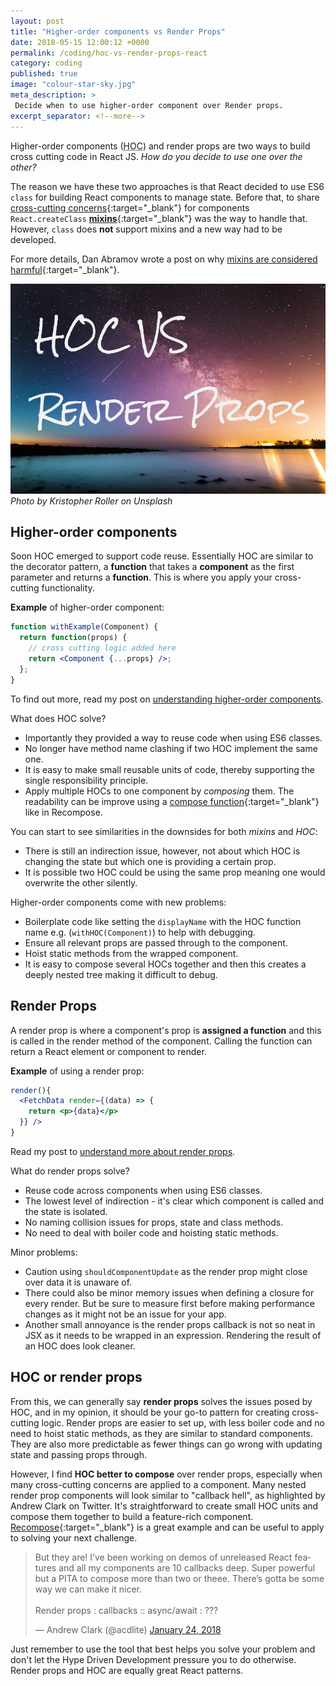 ```yaml
---
layout: post
title: "Higher-order components vs Render Props"
date: 2018-05-15 12:00:12 +0000
permalink: /coding/hoc-vs-render-props-react
category: coding
published: true
image: "colour-star-sky.jpg"
meta_description: >
 Decide when to use higher-order component over Render props.
excerpt_separator: <!--more-->
---
```


Higher-order components (<abbr title="higher-order component">HOC</abbr>) and render props are two ways to build cross cutting code in React JS. _How do you decide to use one over the other?_

<!--more-->

The reason we have these two approaches is that React decided to use ES6 `class` for building React components to manage state. Before that, to share [cross-cutting concerns](https://stackoverflow.com/questions/23700540/cross-cutting-concern-example){:target="\_blank"} for components `React.createClass` [**mixins**](https://github.com/facebook/react/blob/0.14-stable/docs/docs/05-reusable-components.md#mixins){:target="\_blank"} was the way to handle that. However, `class` does **not** support mixins and a new way had to be developed.

For more details, Dan Abramov wrote a post on why [mixins are considered harmful](https://reactjs.org/blog/2016/07/13/mixins-considered-harmful.html){:target="\_blank"}.

![Colourful starry night](/images/colour-star-sky.jpg)
_Photo by Kristopher Roller on Unsplash_

## Higher-order components

Soon HOC emerged to support code reuse. Essentially HOC are similar to the decorator pattern, a **function** that takes a **component** as the first parameter and returns a **function**. This is where you apply your cross-cutting functionality.

**Example** of higher-order component:

```jsx
function withExample(Component) {
  return function(props) {
    // cross cutting logic added here
    return <Component {...props} />;
  };
}
```

To find out more, read my post on [understanding higher-order components](/coding/understanding-higher-order-components).

What does HOC solve?

* Importantly they provided a way to reuse code when using ES6 classes.
* No longer have method name clashing if two HOC implement the same one.
* It is easy to make small reusable units of code, thereby supporting the single responsibility principle.
* Apply multiple HOCs to one component by _composing_ them. The readability can be improve using a [compose function](https://github.com/acdlite/recompose#composition){:target="\_blank"} like in Recompose.

You can start to see similarities in the downsides for both _mixins_ and _HOC_:

* There is still an indirection issue, however, not about which HOC is changing the state but which one is providing a certain prop.
* It is possible two HOC could be using the same prop meaning one would overwrite the other silently.

Higher-order components come with new problems:

* Boilerplate code like setting the `displayName` with the HOC function name e.g. (`withHOC(Component)`) to help with debugging.
* Ensure all relevant props are passed through to the component.
* Hoist static methods from the wrapped component.
* It is easy to compose several HOCs together and then this creates a deeply nested tree making it difficult to debug.

## Render Props

A render prop is where a component's prop is **assigned a function** and this is called in the render method of the component. Calling the function can return a React element or component to render.

**Example** of using a render prop:

```jsx
render(){
  <FetchData render={(data) => {
    return <p>{data}</p>
  }} />
}
```

Read my post to [understand more about render props](/coding/understanding-render-props-react-js).

What do render props solve?

* Reuse code across components when using ES6 classes.
* The lowest level of indirection - it's clear which component is called and the state is isolated.
* No naming collision issues for props, state and class methods.
* No need to deal with boiler code and hoisting static methods.

Minor problems:

* Caution using `shouldComponentUpdate` as the render prop might close over data it is unaware of.
* There could also be minor memory issues when defining a closure for every render. But be sure to measure first before making performance changes as it might not be an issue for your app.
* Another small annoyance is the render props callback is not so neat in JSX as it needs to be wrapped in an expression. Rendering the result of an HOC does look cleaner.

## HOC or render props

From this, we can generally say **render props** solves the issues posed by HOC, and in my opinion, it should be your go-to pattern for creating cross-cutting logic. Render props are easier to set up, with less boiler code and no need to hoist static methods, as they are similar to standard components. They are also more predictable as fewer things can go wrong with updating state and passing props through.

However, I find **HOC better to compose** over render props, especially when many cross-cutting concerns are applied to a component. Many nested render prop components will look similar to "callback hell", as highlighted by Andrew Clark on Twitter. It's straightforward to create small HOC units and compose them together to build a feature-rich component. [Recompose](https://github.com/acdlite/recompose){:target="\_blank"} is a great example and can be useful to apply to solving your next challenge.

<blockquote class="twitter-tweet" data-lang="en"><p lang="en" dir="ltr">But they are! I’ve been working on demos of unreleased React features and all my components are 10 callbacks deep. Super powerful but a PITA to compose more than two or theee. There’s gotta be some way we can make it nicer.<br><br>Render props : callbacks :: async/await : ???</p>&mdash; Andrew Clark (@acdlite) <a href="https://twitter.com/acdlite/status/955954032194895872?ref_src=twsrc%5Etfw">January 24, 2018</a></blockquote>
<script async src="https://platform.twitter.com/widgets.js" charset="utf-8"></script>

Just remember to use the tool that best helps you solve your problem and don't let the Hype Driven Development pressure you to do otherwise. Render props and HOC are equally great React patterns.
